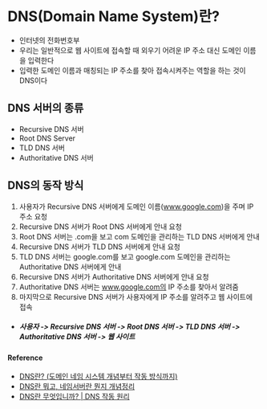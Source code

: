 # DNS(Domain Name System)란?
- 인터넷의 전화번호부
- 우리는 일반적으로 웹 사이트에 접속할 때 외우기 어려운 IP 주소 대신 도메인 이름을 입력한다
- 입력한 도메인 이름과 매칭되는 IP 주소를 찾아 접속시켜주는 역할을 하는 것이 DNS이다

## DNS 서버의 종류
- Recursive DNS 서버
- Root DNS Server
- TLD DNS 서버
- Authoritative DNS 서버

## DNS의 동작 방식
1. 사용자가 Recursive DNS 서버에게 도메인 이름(www.google.com)을 주며 IP 주소 요청
2. Recursive DNS 서버가 Root DNS 서버에게 안내 요청
3. Root DNS 서버는 .com을 보고 com 도메인을 관리하는 TLD DNS 서버에게 안내
4. Recursive DNS 서버가 TLD DNS 서버에게 안내 요청
5. TLD DNS 서버는 google.com를 보고 google.com 도메인을 관리하는 Authoritative DNS 서버에게 안내
6. Recursive DNS 서버가 Authoritative DNS 서버에게 안내 요청
7. Authoritative DNS 서버는 www.google.com의 IP 주소를 찾아서 알려줌
8. 마지막으로 Recursive DNS 서버가 사용자에게 IP 주소를 알려주고 웹 사이트에 접속

- ##### 사용자 -> Recursive DNS 서버 -> Root DNS 서버 -> TLD DNS 서버 -> Authoritative DNS 서버 -> 웹 사이트

#### Reference
* [DNS란? (도메인 네임 시스템 개념부터 작동 방식까지)](https://hanamon.kr/dns%EB%9E%80-%EB%8F%84%EB%A9%94%EC%9D%B8-%EB%84%A4%EC%9E%84-%EC%8B%9C%EC%8A%A4%ED%85%9C-%EA%B0%9C%EB%85%90%EB%B6%80%ED%84%B0-%EC%9E%91%EB%8F%99-%EB%B0%A9%EC%8B%9D%EA%B9%8C%EC%A7%80/)
* [DNS란 뭐고, 네임서버란 뭔지 개념정리](https://gentlysallim.com/dns%EB%9E%80-%EB%AD%90%EA%B3%A0-%EB%84%A4%EC%9E%84%EC%84%9C%EB%B2%84%EB%9E%80-%EB%AD%94%EC%A7%80-%EA%B0%9C%EB%85%90%EC%A0%95%EB%A6%AC/)
* [DNS란 무엇입니까? | DNS 작동 원리](https://www.cloudflare.com/ko-kr/learning/dns/what-is-dns/)